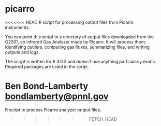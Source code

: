 picarro
=======

<<<<<<< HEAD
R script for processing output files from Picarro instruments.

You can point this script to a directory of output files downloaded from the G2301, an Infrared Gas Analyzer made by Picarro. It will process them: identifying outliers, computing gas fluxes, summarizing files, and writing outputs and logs.

The script is written for R 3.0.3 and doesn't use anything particularly exotic. Required packages are listed in the script.

Ben Bond-Lamberty
bondlamberty@pnnl.gov
=======
R script to process Picarro analyzer output files.
>>>>>>> FETCH_HEAD
